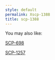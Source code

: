 ```yaml
---
style: default
permalink: Xscp-1388
title: scp-1388
---
```

You may also like:

[SCP-698](http://scp-wiki.net/scp-698)

[SCP-1257](http://scp-wiki.net/scp-1257)
